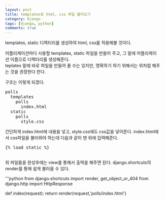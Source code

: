 ```yaml
---
layout: post
title: templates로 html, css 파일 불러오기
category: Django
tags: [django, python]
comments: true
---
```


templates, static 디렉터리를 생성하여 html, css를 적용해볼 것이다.

어플리케이션마다 사용할 templates, static 파일을 만들어 주고, 그 밑에 어플리케이션 이름으로 디렉터리를 생성해준다.  
teplates 밑에 바로 파일을 만들어 줄 수는 있지만, 명확하기 하기 위해서는 위처럼 해주는 것을 권장한다 한다.

구조는 이렇게 되겠다.
<pre>
polls
  templates
    polls
      index.html
  static
    polls
      style.css
</pre>

간단하게
index.html에 내용을 넣고, style.css에도 css값을 넣어준다.
index.html에서 css파일을 불러와야 하는데 다음과 같이 맨 위에 입력해준다.
<pre>
{% load static %}
<link rel="stylesheet"  type="text/css" href="{% static 'polls/style.css' %}">
</pre>

위 파일들을 완성후에는 view를 통해서 출력을 해주면 된다.
django.shortcuts의 render를 통해 쉽게 불러올 수 있다.

'''python
from django.shortcuts import render, get_object_or_404
from django.http import HttpResponse

def index(request):
    return render(request,'polls/index.html')
```

